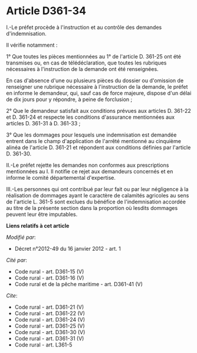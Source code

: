 # Article D361-34

I.-Le préfet procède à l'instruction et au contrôle des demandes d'indemnisation. 

Il vérifie notamment : 

1° Que toutes les pièces mentionnées au 1° de l'article D. 361-25 ont été transmises ou, en cas de télédéclaration, que
toutes les rubriques nécessaires à l'instruction de la demande ont été renseignées. 

En cas d'absence d'une ou plusieurs pièces du dossier ou d'omission de renseigner une rubrique nécessaire à l'instruction de
la demande, le préfet en informe le demandeur, qui, sauf cas de force majeure, dispose d'un délai de dix jours pour y
répondre, à peine de forclusion ; 

2° Que le demandeur satisfait aux conditions prévues aux articles D. 361-22 et D. 361-24 et respecte les conditions
d'assurance mentionnées aux articles D. 361-31 à D. 361-33 ; 

3° Que les dommages pour lesquels une indemnisation est demandée entrent dans le champ d'application de l'arrêté mentionné au
cinquième alinéa de l'article D. 361-21 et répondent aux conditions définies par l'article D. 361-30. 

II.-Le préfet rejette les demandes non conformes aux prescriptions mentionnées au I. Il notifie ce rejet aux demandeurs
concernés et en informe le comité départemental d'expertise. 

III.-Les personnes qui ont contribué par leur fait ou par leur négligence à la réalisation de dommages ayant le caractère de
calamités agricoles au sens de l'article L. 361-5 sont exclues du bénéfice de l'indemnisation accordée au titre de la
présente section dans la proportion où lesdits dommages peuvent leur être imputables.

**Liens relatifs à cet article**

_Modifié par_:

  - Décret n°2012-49 du 16 janvier 2012 - art. 1

_Cité par_:

  - Code rural - art. D361-15 (V)
  - Code rural - art. D361-16 (V)
  - Code rural et de la pêche maritime - art. D361-41 (V)

_Cite_:

  - Code rural - art. D361-21 (V)
  - Code rural - art. D361-22 (V)
  - Code rural - art. D361-24 (V)
  - Code rural - art. D361-25 (V)
  - Code rural - art. D361-30 (V)
  - Code rural - art. D361-31 (V)
  - Code rural - art. L361-5
